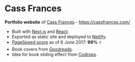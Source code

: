 # Cass Frances

**Portfolio website** of [Cass Frances](https://twitter.com/Cass_Frances_) -
https://cassfrances.com/

- Built with [Next.js](https://nextjs.org/) and
  [React](https://facebook.github.io/react/).
- Exported as static site and deployed to [Netlify](https://www.netlify.com/).
- [PageSpeed score](https://gtmetrix.com/reports/cassfrances.com/4i4xuGHG) as of
  6 June 2017: **99%** :zap:
- Book covers from [Goodreads](https://www.goodreads.com/).
- Idea for book sliding effect from
  [Codrops](https://tympanus.net/Development/BookPreview/).
